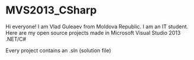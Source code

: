 # MVS2013_CSharp

Hi everyone! I am Vlad Guleaev from Moldova Republic. I am an IT student.
Here are my open source projects made in Microsoft Visual Studio 2013 .NET/C#

Every project contains an .sln (solution file)
